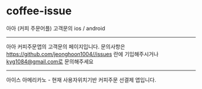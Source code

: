 # coffee-issue
아아 (커피 주문어플) 고객문의
ios / android

---------------------------------
아아 커피주문앱의 고객문의 페이지입니다.
문의사항은 https://github.com/jeonghoon1004//issues 란에 기입해주시거나
kyg1084@gmail.com로 문의해주세요

---------------------------------
아이스 아메리카노  -  현재 사용자위치기반 커피주문 선결제 앱입니다.
